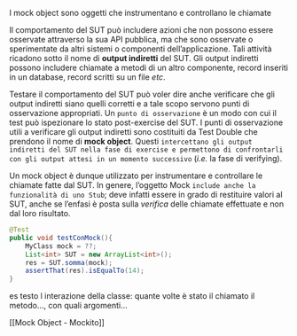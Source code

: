 I mock object sono oggetti che instrumentano e controllano le chiamate

Il comportamento del SUT può includere azioni che non possono essere osservate attraverso la sua API pubblica, ma che sono osservate o sperimentate da altri sistemi o componenti dell’applicazione. Tali attività ricadono sotto il nome di **output indiretti** del SUT. 
Gli output indiretti possono includere chiamate a metodi di un altro componente, record inseriti in un database, record scritti su un file _etc_.

Testare il comportamento del SUT può voler dire anche verificare che gli output indiretti siano quelli corretti e a tale scopo servono punti di osservazione appropriati. 
Un `punto di osservazione` è un modo con cui il test può ispezionare lo stato post-exercise del SUT. 
I punti di osservazione utili a verificare gli output indiretti sono costituiti da Test Double che prendono il nome di **mock object**. Questi `intercettano gli output indiretti del SUT nella fase di exercise e permettono di confrontarli con gli output attesi in un momento successivo` (_i.e._ la fase di verifying).

Un mock object è dunque utilizzato per instrumentare e controllare le chiamate fatte dal SUT. 
In genere, l’oggetto Mock `include anche la funzionalità di uno Stub`; deve infatti essere in grado di restituire valori al SUT, anche se l’enfasi è posta sulla _verifica_ delle chiamate effettuate e non dal loro risultato.

```java
@Test
public void testConMock(){
	MyClass mock = ??;
	List<int> SUT = new ArrayList<int>();
	res = SUT.somma(mock);
	assertThat(res).isEqualTo(14);
}
```

es testo l interazione della classe: quante volte è stato il chiamato il metodo..., con quali argomenti...

[[Mock Object - Mockito]]